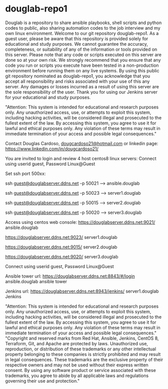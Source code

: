 # douglab-repo1
Douglab is a repository to share ansible playbooks, shell scripts and python codes to public, also sharing automation codes to the job interview and my own linux environment.
Welcome to our git repository douglab-repo1. As a guest user, please be aware that this repository is provided solely for educational and study purposes. We cannot guarantee the accuracy, completeness, or suitability of any of the information or tools provided on this server.
Please note that any code or scripts executed on this server are done so at your own risk. We strongly recommend that you ensure that any code you run or scripts you execute have been tested in a non-production environment before running them on any live systems.
By using this public git repository nominated as douglab-repo1, you acknowledge that you accept all responsibility and risks associated with your use of this any server. Any damages or losses incurred as a result of using this server are the sole responsibility of the user.
Thank you for using our Jenkins server for your educational and study purposes.

"Attention: This system is intended for educational and research purposes only. Any unauthorized access, use, or attempts to exploit this system, including hacking activities, will be considered illegal and prosecuted to the fullest extent of the law. By accessing this system, you agree to use it for lawful and ethical purposes only. Any violation of these terms may result in immediate termination of your access and possible legal consequences."

Contact Douglas Cardoso, dougcardoso21@hotmail.com or linkedin page: https://www.linkedin.com/in/dougcardoso21/

You are invited to login and review 4 host centos8 linux servers:
Connect using userid guest, Password Linux@Guest

Set ssh port 500xx:

ssh guest@douglabserver.ddns.net -p 50021	--> ansible.douglab

ssh guest@douglabserver.ddns.net -p 50023	--> server1.douglab

ssh guest@douglabserver.ddns.net -p 50015	--> server2.douglab

ssh guest@douglabserver.ddns.net -p 50020	--> server3.douglab

Access using centos web console:
https://douglabserver.ddns.net:9021/	ansible.douglab	

https://douglabserver.ddns.net:9023/	server1.douglab

https://douglabserver.ddns.net:9015/	server2.douglab

https://douglabserver.ddns.net:9020/	server3.douglab	

Connect using userid guest, Password Linux@Guest

Ansible tower url: 
https://douglabserver.ddns.net:8843/#/login	ansible.douglab	ansible tower

Jenkins url:
https://douglabserver.ddns.net:8943/jenkins/	server1.douglab	Jenkins

"Attention: This system is intended for educational and research purposes only. Any unauthorized access, use, or attempts to exploit this system, including hacking activities, will be considered illegal and prosecuted to the fullest extent of the law. By accessing this system, you agree to use it for lawful and ethical purposes only. Any violation of these terms may result in immediate termination of your access and possible legal consequences."
"Copyright and reserved marks from Red Hat, Ansible, Jenkins, CentOS 8, Terraform, Git, and Apache are protected by laws. Unauthorized use, reproduction, or distribution of these trademarks or any other intellectual property belonging to these companies is strictly prohibited and may result in legal consequences. These trademarks are the exclusive property of their respective owners and may not be used without their express written consent. By using any software product or service associated with these trademarks, you agree to abide by all applicable laws and regulations governing their use and protection."

